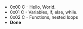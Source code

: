 * 0x00 C - Hello, World.
* 0x01 C - Variables, if, else, while.
* 0x02 C - Functions, nested loops
* __Done__

